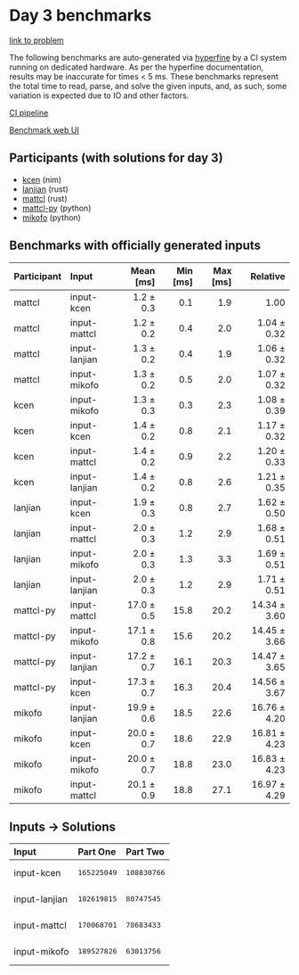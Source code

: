 # Day 3 benchmarks

[link to problem](https://adventofcode.com/2024/day/3)

The following benchmarks are auto-generated via
[hyperfine](https://github.com/sharkdp/hyperfine) by a CI system running on
dedicated hardware. As per the hyperfine documentation, results may be
inaccurate for times < 5 ms. These benchmarks represent the total time to read,
parse, and solve the given inputs, and, as such, some variation is expected due
to IO and other factors.

[CI pipeline](http://ci.papercode.net:8080/teams/main/pipelines/aoc2024)

[Benchmark web UI](https://aoc.ancalagon.black)


## Participants (with solutions for day 3)

- [kcen](https://github.com/kcen/aoc2024) (nim)
- [lanjian](https://github.com/lanjian/aoc-2024) (rust)
- [mattcl](https://github.com/mattcl/aoc2024) (rust)
- [mattcl-py](https://github.com/mattcl/aoc2024-py) (python)
- [mikofo](https://github.com/mikofo/aoc2024) (python)


## Benchmarks with officially generated inputs

| Participant | Input | Mean [ms] | Min [ms] | Max [ms] | Relative |
|:---|:---|---:|---:|---:|---:|
| mattcl | input-kcen | 1.2 ± 0.3 | 0.1 | 1.9 | 1.00 |
| mattcl | input-mattcl | 1.2 ± 0.2 | 0.4 | 2.0 | 1.04 ± 0.32 |
| mattcl | input-lanjian | 1.3 ± 0.2 | 0.4 | 1.9 | 1.06 ± 0.32 |
| mattcl | input-mikofo | 1.3 ± 0.2 | 0.5 | 2.0 | 1.07 ± 0.32 |
| kcen | input-mikofo | 1.3 ± 0.3 | 0.3 | 2.3 | 1.08 ± 0.39 |
| kcen | input-kcen | 1.4 ± 0.2 | 0.8 | 2.1 | 1.17 ± 0.32 |
| kcen | input-mattcl | 1.4 ± 0.2 | 0.9 | 2.2 | 1.20 ± 0.33 |
| kcen | input-lanjian | 1.4 ± 0.2 | 0.8 | 2.6 | 1.21 ± 0.35 |
| lanjian | input-kcen | 1.9 ± 0.3 | 0.8 | 2.7 | 1.62 ± 0.50 |
| lanjian | input-mattcl | 2.0 ± 0.3 | 1.2 | 2.9 | 1.68 ± 0.51 |
| lanjian | input-mikofo | 2.0 ± 0.3 | 1.3 | 3.3 | 1.69 ± 0.51 |
| lanjian | input-lanjian | 2.0 ± 0.3 | 1.2 | 2.9 | 1.71 ± 0.51 |
| mattcl-py | input-mattcl | 17.0 ± 0.5 | 15.8 | 20.2 | 14.34 ± 3.60 |
| mattcl-py | input-mikofo | 17.1 ± 0.8 | 15.6 | 20.2 | 14.45 ± 3.66 |
| mattcl-py | input-lanjian | 17.2 ± 0.7 | 16.1 | 20.3 | 14.47 ± 3.65 |
| mattcl-py | input-kcen | 17.3 ± 0.7 | 16.3 | 20.4 | 14.56 ± 3.67 |
| mikofo | input-lanjian | 19.9 ± 0.6 | 18.5 | 22.6 | 16.76 ± 4.20 |
| mikofo | input-kcen | 20.0 ± 0.7 | 18.6 | 22.9 | 16.81 ± 4.23 |
| mikofo | input-mikofo | 20.0 ± 0.7 | 18.8 | 23.0 | 16.83 ± 4.23 |
| mikofo | input-mattcl | 20.1 ± 0.9 | 18.8 | 27.1 | 16.97 ± 4.29 |


## Inputs -> Solutions

| Input | Part One | Part Two |
|:---|:---|:---|
|input-kcen|<pre>165225049</pre>|<pre>108830766</pre>|
|input-lanjian|<pre>182619815</pre>|<pre>80747545</pre>|
|input-mattcl|<pre>170068701</pre>|<pre>78683433</pre>|
|input-mikofo|<pre>189527826</pre>|<pre>63013756</pre>|